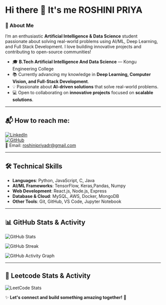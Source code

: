 # Hi there 👋 It's me **ROSHINI PRIYA**  
### 🚀 About Me  
I’m an enthusiastic **Artificial Intelligence & Data Science** student passionate about solving real-world problems using AI/ML, Deep Learning, and Full Stack Development. I love building innovative projects and contributing to open-source communities!  
- 🎓 **B.Tech Artificial Intelligence And Data Science** — Kongu Engineering College  
- 📚 Currently advancing my knowledge in **Deep Learning, Computer Vision, and Full-Stack Development**.  
- 💡 Passionate about **AI-driven solutions** that solve real-world problems.  
- 💻 Open to collaborating on **innovative projects** focused on **scalable solutions**.  
---

## 📬 How to reach me:  
[![LinkedIn](https://img.shields.io/badge/LinkedIn-0077B5?style=for-the-badge&logo=linkedin&logoColor=white)](https://www.linkedin.com/in/roshini-priya-518573259)  
[![GitHub](https://img.shields.io/badge/GitHub-100000?style=for-the-badge&logo=github&logoColor=white)](https://github.com/roshi45)  
📧 Email: [roshinipriyadr@gmail.com](mailto:roshinipriyadr@gmail.com)  

---

## 🛠 Technical Skills  
- **Languages**: Python, JavaScript, C, Java 
- **AI/ML Frameworks**: TensorFlow, Keras,Pandas, Numpy   
- **Web Development**: React.js, Node.js, Express 
- **Database & Cloud**: MySQL, AWS, Docker, MongoDB   
- **Other Tools**: Git, GitHub, VS Code, Jupyter Notebook  

---


## 📊 GitHub Stats & Activity
![GitHub Stats](https://github-readme-stats.vercel.app/api?username=roshi45&show_icons=true&theme=radical)  

![GitHub Streak](https://streak-stats.demolab.com?user=roshi45&theme=radical&hide_border=true)  

![GitHub Activity Graph](https://github-readme-activity-graph.vercel.app/graph?username=roshi45&theme=react-dark)  

---

## 🎯 Leetcode Stats & Activity
![LeetCode Stats](https://leetcode-stats.vercel.app/?username=roshii45&theme=dark)



✨ **Let's connect and build something amazing together!** 🚀 
